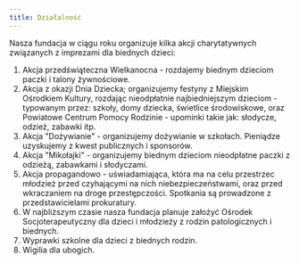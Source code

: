```yaml
---
title: Działalność
---
```


Nasza fundacja w ciągu roku organizuje kilka akcji charytatywnych związanych z imprezami dla biednych dzieci:  
1. Akcja przedświąteczna Wielkanocna - rozdajemy biednym dzieciom paczki i talony żywnościowe.  
2. Akcja z okazji Dnia Dziecka; organizujemy festyny z Miejskim Ośrodkiem Kultury, rozdając nieodpłatnie najbiedniejszym dzieciom - typowanym przez: szkoły, domy dziecka, świetlice środowiskowe, oraz Powiatowe Centrum Pomocy Rodzinie - upominki takie jak: słodycze, odzież, zabawki itp.  
3. Akcja "Dożywianie" - organizujemy dożywianie w szkołach. Pieniądze uzyskujemy z kwest publicznych i sponsorów.  
4. Akcja "Mikołajki" - organizujemy biednym dzieciom nieodpłatne paczki z odzieżą, zabawkami i słodyczami.  
5. Akcja propagandowo - uświadamiająca, która ma na celu przestrzec młodzież przed czyhającymi na nich niebezpieczeństwami, oraz przed wkraczaniem na droge przestępczości. Spotkania są prowadzone z przedstawicielami prokuratury.  
6. W najbliższym czasie nasza fundacja planuje założyć Ośrodek Socjoterapeutyczny dla dzieci i młodzieży z rodzin patologicznych i biednych.  
7. Wyprawki szkolne dla dzieci z biednych rodzin.  
8. Wigilia dla ubogich.  
  
